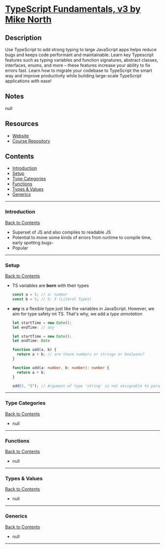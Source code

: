 # [TypeScript Fundamentals, v3 by Mike North](https://frontendmasters.com/courses/typescript-v3/)

## Description

Use TypeScript to add strong typing to large JavaScript apps helps reduce bugs and keeps code performant and maintainable. Learn key Typescript features such as typing variables and function signatures, abstract classes, interfaces, enums, and more – these features increase your ability to fix errors fast. Learn how to migrate your codebase to TypeScript the smart way and improve productivity while building large-scale TypeScript applications with ease!

## Notes

null

## Resources

- [Website](https://www.typescript-training.com/course/fundamentals-v3)
- [Course Repository](https://github.com/mike-north/ts-fundamentals-v3)

## Contents

- [Introduction](#introduction)
- [Setup](#setup)
- [Type Categories](#type-categories)
- [Functions](#functions)
- [Types & Values](#types-values)
- [Generics](#generics)

---

### <span id="introduction">Introduction</span>

[Back to Contents](#contents)

- Superset of JS and also compiles to readable JS
- Potential to move some kinds of errors from runtime to compile time, early spotting bugs-
- Popular

---

### <span id="setup">Setup</span>

[Back to Contents](#contents)

- TS variables are **born** with their types

  ```ts
  const a = 5; // a: number
  const b = 5; // b: 5 (Literal Types)
  ```

- **any** is a flexible type just like the variables in JavaScript. However, we aim for type safety int TS. That's why, we add a _type annotation_

  ```ts
  let startTime = new Date();
  let endTime: // any

  let startTime = new Date();
  let endTime: Date
  ```

  ```ts
  function add(a, b) {
  	return a + b; // are these numbers or strings or booleans?
  }

  function add(a: number, b: number): number {
  	return a + b;
  }

  add(3, "5"); // Argument of type 'string' is not assignable to parameter of type 'number'
  ```

---

### <span id="type-categories">Type Categories</span>

[Back to Contents](#contents)

- null

---

### <span id="functions">Functions</span>

[Back to Contents](#contents)

- null

---

### <span id="types-values">Types & Values</span>

[Back to Contents](#contents)

- null

---

### <span id="generics">Generics</span>

[Back to Contents](#contents)

- null

---
